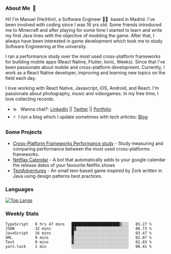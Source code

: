 ### About Me &nbsp;🐢

Hi! I'm Manuel (He/Him), a Software Engineer 👨‍💻 &nbsp;based in Madrid. I've been involved with coding since I was 16 yrs old. Some friends introduced me to Minecraft and after playing for some time I started to learn and write my first Java lines with the objective of modding the game. After that, I always have been interested in game development which took me to study Software Engineering at the university.

I ran a performance study over the most used cross-platform frameworks for building mobile apps (React Native, Flutter, Ionic, Weeks). Since that I've been passionate about mobile and cross-platform development. Currently, I work as a React Native developer, improving and learning new topics on the field each day.

I love working with React Native, Javascript, iOS, Android, and React. I'm passionate about photography, music and videogames. In my free time, I love collecting records.

- ☕️ &nbsp; Wanna chat?: [LinkedIn](https://www.linkedin.com/in/manuelrdsg) || [Twitter](https://twitter.com/manuelrdsg) || [Portfolio](https://me.manuelrdsg.com)
- ⚡️&nbsp; I run a blog which I update sometimes with tech articles: [Blog](https://manuelrdsg.com)

### Some Projects

- [Cross-Platform Frameworks Performance study](https://rodin.uca.es/handle/10498/20951) - Study measuring and comparing performance between the most used cross-platforms frameworks.
- [Netflax Calendar](https://github.com/manuelrdsg/NetflaxCalendar) - A bot that automatically adds to your google calendar the release dates of your favourite Netflix shows
- [TextAdventures](https://github.com/manuelrdsg/TextAdventures) - An small text-based game inspired by Zork written in Java using design patterns best practices.

### Languages

[![Top Langs](https://github-readme-stats.vercel.app/api/top-langs/?username=manuelrdsg&layout=compact&langs_count=9&hide=html)](https://github.com/manuelrdsg)

### Weekly Stats

<!--START_SECTION:waka-->

```text
TypeScript   6 hrs 47 mins   █████████████████████▒░░░   85.27 %
JSON         32 mins         █▓░░░░░░░░░░░░░░░░░░░░░░░   06.73 %
JavaScript   16 mins         █░░░░░░░░░░░░░░░░░░░░░░░░   03.47 %
XML          9 mins          ▓░░░░░░░░░░░░░░░░░░░░░░░░   02.07 %
Text         9 mins          ▓░░░░░░░░░░░░░░░░░░░░░░░░   02.03 %
yarn.lock    1 min           ░░░░░░░░░░░░░░░░░░░░░░░░░   00.41 %
```

<!--END_SECTION:waka-->

